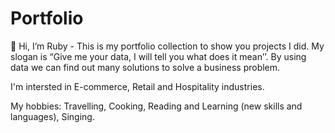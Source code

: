 # Portfolio
👋 Hi, I’m Ruby - This is my portfolio collection to show you projects I did. My slogan is “Give me your data, I will tell you what does it mean’’. 
By using data we can find out many solutions to solve a business problem. 

I'm intersted in E-commerce, Retail and Hospitality industries.

My hobbies: Travelling, Cooking, Reading and Learning (new skills and languages), Singing. 
